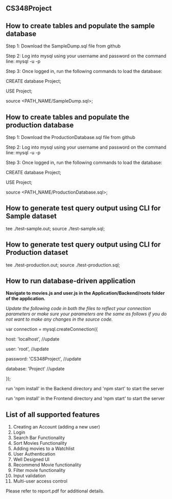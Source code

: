## CS348Project

## How to create tables and populate the sample database

Step 1: Download the SampleDump.sql file from github

Step 2: Log into mysql using your username and password on the command line:
 mysql -u <username> -p 
 
Step 3: Once logged in, run the following commands to load the database:

 CREATE database Project;
 
 USE Project;
 
 source <PATH_NAME/SampleDump.sql>;
 
 ## How to create tables and populate the production database

Step 1: Download the ProductionDatabase.sql file from github

Step 2: Log into mysql using your username and password on the command line:
 mysql -u <username> -p 
 
Step 3: Once logged in, run the following commands to load the database:

 CREATE database Project;
 
 USE Project;
 
 source <PATH_NAME/ProductionDatabase.sql>;
  
## How to generate test query output using CLI for Sample dataset

 tee ./test-sample.out;
 source ./test-sample.sql;
 
 ## How to generate test query output using CLI for Production dataset

 tee ./test-production.out;
 source ./test-production.sql;
 
## How to run database-driven application

 <b>Navigate to movies.js and user.js in the Application/Backend/roots folder of the application.</b>
 
 *Update the following code in both the files to reflect your connection parameters or make sure your parameters are the same as follows if you do not want to make any changes in the source code.*
 
 var connection = mysql.createConnection({
  
 host: 'localhost', //update
  
 user: 'root', //update 
  
 password: 'CS348Project', //update
  
 database: 'Project' //update
  
 });

run 'npm install' in the Backend directory and 'npm start' to start the server

run 'npm install' in the Frontend directory and 'npm start' to start the server


## List of all supported features

1) Creating an Account (adding a new user)
2) Login
3) Search Bar Functionality
4) Sort Movies Functionality
5) Adding movies to a Watchlist
6) User Authentication
7) Well Designed UI
8) Recommend Movie functionality
9) Filter movie functionality
10) Input validation
11) Multi-user access control

Please refer to report.pdf for additional details.
